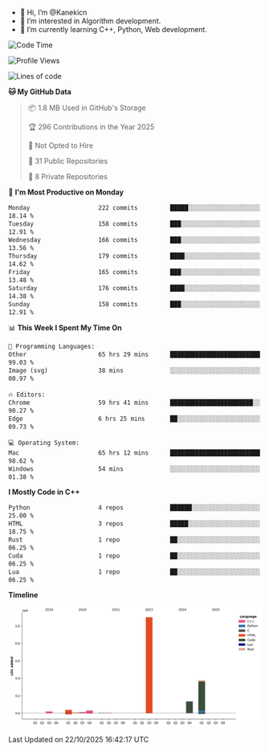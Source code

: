 - 👋 Hi, I’m @Kanekicn
- 👀 I’m interested in Algorithm development.
- 🌱 I’m currently learning C++, Python, Web development.

<!---
cotecsz/cotecsz is a ✨ special ✨ repository because its `README.md` (this file) appears on your GitHub profile.
You can click the Preview link to take a look at your changes.
--->

<!--START_SECTION:waka-->
![Code Time](http://img.shields.io/badge/Code%20Time-4%2C752%20hrs%2046%20mins-blue)

![Profile Views](http://img.shields.io/badge/Profile%20Views-0-blue)

![Lines of code](https://img.shields.io/badge/From%20Hello%20World%20I%27ve%20Written-1.7%20million%20lines%20of%20code-blue)

**🐱 My GitHub Data** 

> 📦 1.8 MB Used in GitHub's Storage 
 > 
> 🏆 296 Contributions in the Year 2025
 > 
> 🚫 Not Opted to Hire
 > 
> 📜 31 Public Repositories 
 > 
> 🔑 8 Private Repositories 
 > 
📅 **I'm Most Productive on Monday** 

```text
Monday                   222 commits         █████░░░░░░░░░░░░░░░░░░░░   18.14 % 
Tuesday                  158 commits         ███░░░░░░░░░░░░░░░░░░░░░░   12.91 % 
Wednesday                166 commits         ███░░░░░░░░░░░░░░░░░░░░░░   13.56 % 
Thursday                 179 commits         ████░░░░░░░░░░░░░░░░░░░░░   14.62 % 
Friday                   165 commits         ███░░░░░░░░░░░░░░░░░░░░░░   13.48 % 
Saturday                 176 commits         ████░░░░░░░░░░░░░░░░░░░░░   14.38 % 
Sunday                   158 commits         ███░░░░░░░░░░░░░░░░░░░░░░   12.91 % 
```


📊 **This Week I Spent My Time On** 

```text
💬 Programming Languages: 
Other                    65 hrs 29 mins      █████████████████████████   99.03 % 
Image (svg)              38 mins             ░░░░░░░░░░░░░░░░░░░░░░░░░   00.97 % 

🔥 Editors: 
Chrome                   59 hrs 41 mins      ███████████████████████░░   90.27 % 
Edge                     6 hrs 25 mins       ██░░░░░░░░░░░░░░░░░░░░░░░   09.73 % 

💻 Operating System: 
Mac                      65 hrs 12 mins      █████████████████████████   98.62 % 
Windows                  54 mins             ░░░░░░░░░░░░░░░░░░░░░░░░░   01.38 % 
```

**I Mostly Code in C++** 

```text
Python                   4 repos             ██████░░░░░░░░░░░░░░░░░░░   25.00 % 
HTML                     3 repos             █████░░░░░░░░░░░░░░░░░░░░   18.75 % 
Rust                     1 repo              ██░░░░░░░░░░░░░░░░░░░░░░░   06.25 % 
Cuda                     1 repo              ██░░░░░░░░░░░░░░░░░░░░░░░   06.25 % 
Lua                      1 repo              ██░░░░░░░░░░░░░░░░░░░░░░░   06.25 % 
```



**Timeline**

![Lines of Code chart](https://raw.githubusercontent.com/Kanekicn/Kanekicn/master/assets/bar_graph.png)


 Last Updated on 22/10/2025 16:42:17 UTC
<!--END_SECTION:waka-->
